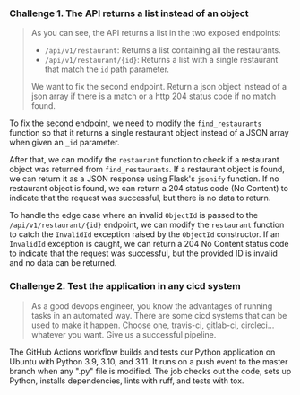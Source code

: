 ### Challenge 1. The API returns a list instead of an object

> As you can see, the API returns a list in the two exposed endpoints:
> 
> - `/api/v1/restaurant`: Returns a list containing all the restaurants.
> - `/api/v1/restaurant/{id}`: Returns a list with a single restaurant that match the `id` path parameter.
> 
> We want to fix the second endpoint. Return a json object instead of a json array if there is a match or a http 204 status code if no match found.

To fix the second endpoint, we need to modify the `find_restaurants` function so that it returns a single restaurant object instead of a JSON array when given an `_id` parameter.

After that, we can modify the `restaurant` function to check if a restaurant object was returned from `find_restaurants`. If a restaurant object is found, we can return it as a JSON response using Flask's `jsonify` function. If no restaurant object is found, we can return a 204 status code (No Content) to indicate that the request was successful, but there is no data to return.

To handle the edge case where an invalid `ObjectId` is passed to the `/api/v1/restaurant/{id}` endpoint, we can modify the `restaurant` function to catch the `InvalidId` exception raised by the `ObjectId` constructor. If an `InvalidId` exception is caught, we can return a 204 No Content status code to indicate that the request was successful, but the provided ID is invalid and no data can be returned.

### Challenge 2. Test the application in any cicd system

> As a good devops engineer, you know the advantages of running tasks in an automated way. There are some cicd systems that can be used to make it happen.
> Choose one, travis-ci, gitlab-ci, circleci... whatever you want. Give us a successful pipeline.

The GitHub Actions workflow builds and tests our Python application on Ubuntu with Python 3.9, 3.10, and 3.11. It runs on a push event to the master branch when any ".py" file is modified. The job checks out the code, sets up Python, installs dependencies, lints with ruff, and tests with tox.

